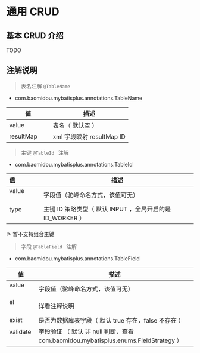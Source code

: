 # 通用 CRUD

## 基本 CRUD 介绍
TODO

## 注解说明

> 表名注解 `@TableName`

- com.baomidou.mybatisplus.annotations.TableName

值                | 描述
---------------- | ---------------------
value            | 表名（ 默认空 ）
resultMap        | xml 字段映射 resultMap ID


> 主键 `@TableId ` 注解

- com.baomidou.mybatisplus.annotations.TableId

值                | 描述
---------------- | ---------------------
value            | 字段值（驼峰命名方式，该值可无）
type             | 主键 ID 策略类型（ 默认 INPUT ，全局开启的是 ID_WORKER ）

!> 暂不支持组合主键


> 字段 `@TableField ` 注解

- com.baomidou.mybatisplus.annotations.TableField

值                | 描述
---------------- | ---------------------
value            | 字段值（驼峰命名方式，该值可无）
el               | 详看注释说明
exist            | 是否为数据库表字段（ 默认 true 存在，false 不存在 ）
validate         | 字段验证 （ 默认 非 null 判断，查看 com.baomidou.mybatisplus.enums.FieldStrategy ）

